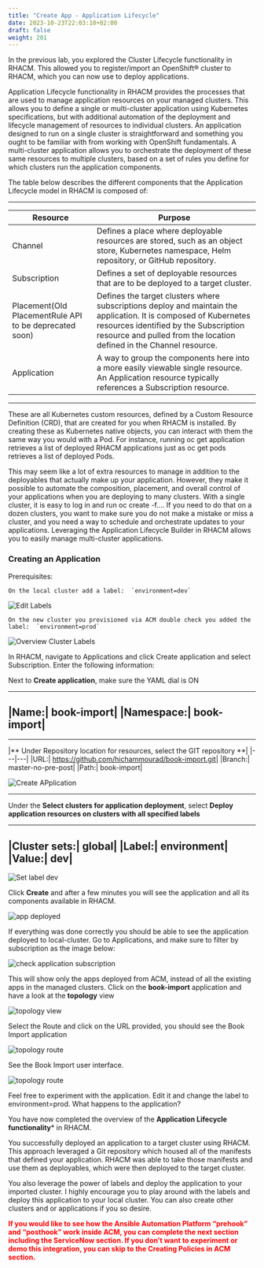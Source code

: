 ```yaml
---
title: "Create App - Application Lifecycle"
date: 2023-10-23T22:03:10+02:00
draft: false
weight: 201
---
```


In the previous lab, you explored the Cluster Lifecycle functionality in RHACM. This allowed you to register/import an OpenShift® cluster to RHACM, which you can now use to deploy applications.

Application Lifecycle functionality in RHACM provides the processes that are used to manage application resources on your managed clusters. This allows you to define a single or multi-cluster application using Kubernetes specifications, but with additional automation of the deployment and lifecycle management of resources to individual clusters. An application designed to run on a single cluster is straightforward and something you ought to be familiar with from working with OpenShift fundamentals. A multi-cluster application allows you to orchestrate the deployment of these same resources to multiple clusters, based on a set of rules you define for which clusters run the application components.

The table below describes the different components that the Application Lifecycle model in RHACM is composed of:


---
|Resource|Purpose|
|--------|-------|
|Channel|Defines a place where deployable resources are stored, such as an object store, Kubernetes namespace, Helm repository, or GitHub repository.|
|Subscription|Defines a set of deployable resources that are to be deployed to a target cluster.|
|Placement(Old PlacementRule API to be deprecated soon)|Defines the target clusters where subscriptions deploy and maintain the application. It is composed of Kubernetes resources identified by the Subscription resource and pulled from the location defined in the Channel resource.|
|Application|A way to group the components here into a more easily viewable single resource. An Application resource typically references a Subscription resource.|
---

These are all Kubernetes custom resources, defined by a Custom Resource Definition (CRD), that are created for you when RHACM is installed. By creating these as Kubernetes native objects, you can interact with them the same way you would with a Pod. For instance, running oc get application retrieves a list of deployed RHACM applications just as oc get pods retrieves a list of deployed Pods.

This may seem like a lot of extra resources to manage in addition to the deployables that actually make up your application. However, they make it possible to automate the composition, placement, and overall control of your applications when you are deploying to many clusters. With a single cluster, it is easy to log in and run oc create -f…​. If you need to do that on a dozen clusters, you want to make sure you do not make a mistake or miss a cluster, and you need a way to schedule and orchestrate updates to your applications. Leveraging the Application Lifecycle Builder in RHACM allows you to easily manage multi-cluster applications.

### Creating an Application

Prerequisites:   

    On the local cluster add a label:  `environment=dev`

![Edit Labels](/202_1.png)

    On the new cluster you provisioned via ACM double check you added the label:  `environment=prod`

![Overview Cluster Labels](/202_2.png)

In RHACM, navigate to Applications and click Create application and select Subscription.
Enter the following information:

Next to **Create application**, make sure the YAML dial is ON

---
|Name:| book-import|
|Namespace:| book-import|
---

---
|** Under Repository location for resources, select the GIT repository **|
|---|---|
|URL:|  https://github.com/hichammourad/book-import.git|
|Branch:|  master-no-pre-post|
|Path:|  book-import|


![Create APplication](/202_3.png)

---
Under the **Select clusters for application deployment**, select **Deploy application resources on clusters with all specified labels**

---
|Cluster sets:| global|
|Label:| environment|
|Value:| dev|
---
![Set label dev](/202_4.png)


Click **Create** and after a few minutes you will see the application and all its components available in RHACM.

![app deployed](/202_5.png)


 If everything was done correctly you should be able to see the application deployed to local-cluster. Go to Applications, and make sure to filter by subscription as the image below:


![check application subscription](/202_6.png)

This will show only the apps deployed from ACM, instead of all the existing apps in the managed clusters. Click on the **book-import** application and have a look at the **topology** view


![topology view](/202_7.png)

Select the Route and click on the URL provided, you should see the Book Import application


![topology route](/202_8.png)


See the Book Import user interface.

![topology route](/202_9.png)


Feel free to experiment with the application.  Edit it and change the label to environment=prod.  What happens to the application?

You have now completed the overview of the **Application Lifecycle functionality*** in RHACM.

You successfully deployed an application to a target cluster using RHACM. This approach leveraged a Git repository which housed all of the manifests that defined your application. RHACM was able to take those manifests and use them as deployables, which were then deployed to the target cluster.

You also leverage the power of labels and deploy the application to your imported cluster. I highly encourage you to play around with the labels and deploy this application to your local cluster. You can also create other clusters and or applications if you so desire.

<style>
    r {color: Red}
    g {color: Grey}
    </style>
 
<r>   

**If you would like to see how the Ansible Automation Platform “prehook” and “posthook” work inside ACM, you can complete the next section including the ServiceNow section. If you don’t want to experiment or demo this integration, you can skip to the Creating Policies in ACM section.**

</r>